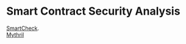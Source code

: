 # Smart Contract Security Analysis
[SmartCheck](https://tool.smartdec.net/scan/8631d8315c4242779106c0063f40889e).  
[Mythril]()
